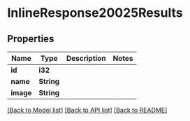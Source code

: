 # InlineResponse20025Results

## Properties

Name | Type | Description | Notes
------------ | ------------- | ------------- | -------------
**id** | **i32** |  | 
**name** | **String** |  | 
**image** | **String** |  | 

[[Back to Model list]](../README.md#documentation-for-models) [[Back to API list]](../README.md#documentation-for-api-endpoints) [[Back to README]](../README.md)


